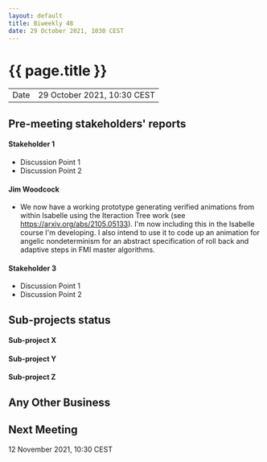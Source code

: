 ```yaml
---
layout: default
title: Biweekly 48
date: 29 October 2021, 1030 CEST
---
```


<script src="https://code.jquery.com/jquery-1.11.1.min.js">
</script>
<script src="/javascripts/edit.js"></script>
<script>setEditButonNm();</script>

# {{ page.title }}

|||
|---|---|
| Date | 29 October 2021, 10:30 CEST |


## Pre-meeting stakeholders' reports

<!-- Please keep in mind that the minutes are publicly available.-->

#### Stakeholder 1
* Discussion Point 1
* Discussion Point 2

#### Jim Woodcock
* We now have a working prototype generating verified animations from within Isabelle using the Iteraction Tree work (see https://arxiv.org/abs/2105.05133). I'm now including this in the Isabelle course I'm developing. I also intend to use it to code up an animation for angelic nondeterminism for an abstract specification of roll back and adaptive steps in FMI master algorithms.

#### Stakeholder 3
* Discussion Point 1
* Discussion Point 2


## Sub-projects status


#### Sub-project X

#### Sub-project Y

#### Sub-project Z

##  Any Other Business

Next Meeting
------------

12 November 2021, 10:30 CEST


<div id="edit_page_div"></div>
